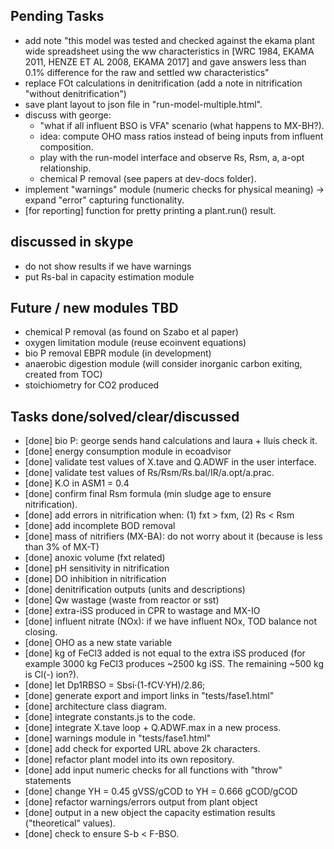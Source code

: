 ## Pending Tasks
  - add note
    "this model was tested and checked against the ekama plant wide spreadsheet
    using the ww characteristics in [WRC 1984, EKAMA 2011, HENZE ET AL 2008,
    EKAMA 2017] and gave answers less than 0.1% difference for the raw and settled ww characteristics"
  - replace FOt calculations in denitrification (add a note in nitrification "without denitrification")
  - save plant layout to json file in "run-model-multiple.html".
  - discuss with george:
    - "what if all influent BSO is VFA" scenario (what happens to MX-BH?).
    - idea: compute OHO mass ratios instead of being inputs from influent
      composition.
    - play with the run-model interface and observe Rs, Rsm, a, a-opt
      relationship.
    - chemical P removal (see papers at dev-docs folder).
  - implement "warnings" module (numeric checks for physical meaning) -> expand
    "error" capturing functionality.
  - [for reporting] function for pretty printing a plant.run() result.

## discussed in skype
  - do not show results if we have warnings
  - put Rs-bal in capacity estimation module

## Future / new modules TBD
  - chemical P removal (as found on Szabo et al paper)
  - oxygen limitation module (reuse ecoinvent equations)
  - bio P removal EBPR module (in development)
  - anaerobic digestion module (will consider inorganic carbon exiting, created
    from TOC)
  - stoichiometry for CO2 produced

## Tasks done/solved/clear/discussed
  - [done] bio P: george sends hand calculations and laura + lluís check it.
  - [done] energy consumption module in ecoadvisor
  - [done] validate test values of X.tave and Q.ADWF in the user interface.
  - [done] validate test values of Rs/Rsm/Rs.bal/IR/a.opt/a.prac.
  - [done] K.O in ASM1 = 0.4
  - [done] confirm final Rsm formula (min sludge age to ensure nitrification).
  - [done] add errors in nitrification when: (1) fxt > fxm, (2) Rs < Rsm
  - [done] add incomplete BOD removal
  - [done] mass of nitrifiers (MX-BA): do not worry about it (because is less than 3% of MX-T)
  - [done] anoxic volume (fxt related)
  - [done] pH sensitivity in nitrification
  - [done] DO inhibition in nitrification
  - [done] denitrification outputs (units and descriptions)
  - [done] Qw wastage (waste from reactor or sst)
  - [done] extra-iSS produced in CPR to wastage and MX-IO
  - [done] influent nitrate (NOx): if we have influent NOx, TOD balance not closing.
  - [done] OHO as a new state variable
  - [done] kg of FeCl3 added is not equal to the extra iSS produced (for
    example 3000 kg FeCl3 produces ~2500 kg iSS. The remaining ~500 kg is Cl(-) ion?).
  - [done] let Dp1RBSO = Sbsi·(1-fCV·YH)/2.86;
  - [done] generate export and import links in "tests/fase1.html"
  - [done] architecture class diagram.
  - [done] integrate constants.js to the code.
  - [done] integrate X.tave loop + Q.ADWF.max in a new process.
  - [done] warnings module in "tests/fase1.html"
  - [done] add check for exported URL above 2k characters.
  - [done] refactor plant model into its own repository.
  - [done] add input numeric checks for all functions with "throw" statements
  - [done] change YH = 0.45 gVSS/gCOD to YH = 0.666 gCOD/gCOD
  - [done] refactor warnings/errors output from plant object
  - [done] output in a new object the capacity estimation results ("theoretical" values).
  - [done] check to ensure S-b < F-BSO.
